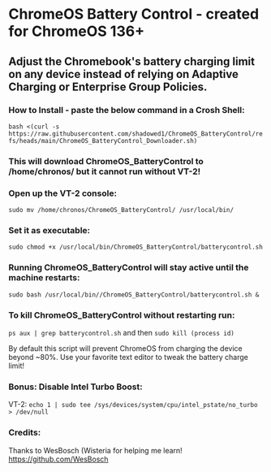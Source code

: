 # **ChromeOS Battery Control - created for ChromeOS 136+**

## Adjust the Chromebook's battery charging limit on any device instead of relying on Adaptive Charging or Enterprise Group Policies.

### How to Install - paste the below command in a Crosh Shell:

`bash <(curl -s https://raw.githubusercontent.com/shadowed1/ChromeOS_BatteryControl/refs/heads/main/ChromeOS_BatteryControl_Downloader.sh)`

### This will download ChromeOS_BatteryControl to /home/chronos/ but it cannot run without VT-2!
### Open up the VT-2 console:

 `sudo mv /home/chronos/ChromeOS_BatteryControl/ /usr/local/bin/`

### Set it as executable:
`sudo chmod +x /usr/local/bin/ChromeOS_BatteryControl/batterycontrol.sh`

 ### Running ChromeOS_BatteryControl will stay active until the machine restarts:
 `sudo bash /usr/local/bin//ChromeOS_BatteryControl/batterycontrol.sh &`

 ### To kill ChromeOS_BatteryControl without restarting run:
 `ps aux | grep batterycontrol.sh` and then `sudo kill (process id)`
 
By default this script will prevent ChromeOS from charging the device beyond ~80%. 
Use your favorite text editor to tweak the battery charge limit! 

### Bonus: Disable Intel Turbo Boost:
VT-2: `echo 1 | sudo tee /sys/devices/system/cpu/intel_pstate/no_turbo > /dev/null`

### Credits:

 Thanks to WesBosch (Wisteria for helping me learn!
https://github.com/WesBosch
